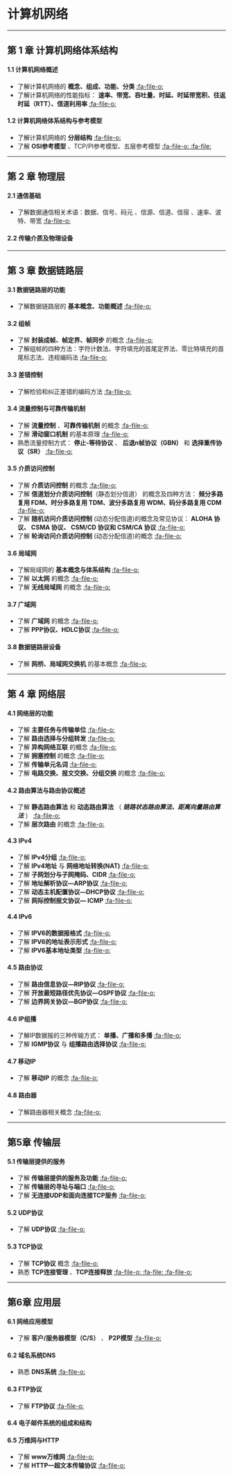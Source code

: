 # 计算机网络


***
## 第 1 章 计算机网络体系结构
#### 1.1 计算机网络概述
- 了解计算机网络的 **概念、组成、功能、分类** [ :fa-file-o: ](https://blog.csdn.net/weixin_43914604/article/details/104535108)
- 了解计算机网络的性能指标： **速率、带宽、吞吐量、时延、时延带宽积、往返时延（RTT）、信道利用率** [ :fa-file-o: ](https://blog.csdn.net/weixin_43914604/article/details/104541219)


####  1.2 计算机网络体系结构与参考模型
- 了解计算机网络的 **分层结构** [ :fa-file-o: ](https://blog.csdn.net/weixin_43914604/article/details/104557738)
- 了解 **OSI参考模型** 、TCP/PI参考模型、五层参考模型 [ :fa-file-o: ](https://blog.csdn.net/weixin_43914604/article/details/104589085) [ :fa-file: ](https://blog.csdn.net/weixin_43914604/article/details/104597450)


***
## 第 2 章 物理层
#### 2.1 通信基础
- 了解数据通信相关术语：数据、信号、码元 、信源、信道、信宿 、速率、波特、带宽 [ :fa-file-o: ](https://blog.csdn.net/weixin_43914604/article/details/104679775)

#### 2.2 传输介质及物理设备


***
## 第 3 章 数据链路层
#### 3.1 数据链路层的功能
- 了解数据链路层的 **基本概念、功能概述** [ :fa-file-o: ](https://blog.csdn.net/weixin_43914604/article/details/104778017)

#### 3.2 组帧
- 了解 **封装成帧、帧定界、帧同步** 的概念 [ :fa-file-o: ](https://blog.csdn.net/weixin_43914604/article/details/104779973)
- 了解组帧的四种方法：字符计数法、字符填充的首尾定界法、零比特填充的首尾标志法、违规编码法 [ :fa-file-o: ](https://blog.csdn.net/weixin_43914604/article/details/104779973)

#### 3.3 差错控制
- 了解检验和纠正差错的编码方法 [ :fa-file-o: ](https://blog.csdn.net/weixin_43914604/article/details/104864783)

#### 3.4 流量控制与可靠传输机制
- 了解 **流量控制** 、**可靠传输机制** 的概念 [ :fa-file-o: ](https://blog.csdn.net/weixin_43914604/article/details/104908762)
- 了解 **滑动窗口机制** 的基本原理 [ :fa-file-o: ](https://blog.csdn.net/weixin_43914604/article/details/104908762)
- 熟悉流量控制方式： **停止-等待协议** 、 **后退n帧协议（GBN）** 和 **选择重传协议（SR）** [ :fa-file-o: ](https://blog.csdn.net/weixin_43914604/article/details/104908762)

#### 3.5 介质访问控制
- 了解 **介质访问控制** 的概念 [ :fa-file-o: ](https://blog.csdn.net/weixin_43914604/article/details/104935912)
- 了解 **信道划分介质访问控制**（静态划分信道） 的概念及四种方法： **频分多路复用 FDM、时分多路复用 TDM、波分多路复用 WDM、码分多路复用 CDM** [ :fa-file-o: ](https://blog.csdn.net/weixin_43914604/article/details/104935912)
- 了解 **随机访问介质访问控制** (动态分配信道)的概念及常见协议： **ALOHA 协议、 CSMA 协议、 CSM/CD 协议和 CSM/CA 协议** [ :fa-file-o: ](https://blog.csdn.net/weixin_43914604/article/details/104935912)
- 了解 **轮询访问介质访问控制** (动态分配信道)的概念 [ :fa-file-o: ](https://blog.csdn.net/weixin_43914604/article/details/104935912)

#### 3.6 局域网
- 了解局域网的 **基本概念与体系结构** [ :fa-file-o: ](https://blog.csdn.net/weixin_43914604/article/details/105016637)
- 了解 **以太网** 的概念 [ :fa-file-o: ](https://blog.csdn.net/weixin_43914604/article/details/105016637)
- 了解 **无线局域网** 的概念 [ :fa-file-o: ](https://blog.csdn.net/weixin_43914604/article/details/105016637)

#### 3.7 广域网
- 了解 **广域网** 的概念 [ :fa-file-o: ](https://blog.csdn.net/weixin_43914604/article/details/105028759)
- 了解 **PPP协议、HDLC协议** [ :fa-file-o: ](https://blog.csdn.net/weixin_43914604/article/details/105028759)

#### 3.8 数据链路层设备
- 了解 **网桥、局域网交换机** 的基本概念 [ :fa-file-o: ](https://blog.csdn.net/weixin_43914604/article/details/105031190)


***
## 第 4 章 网络层
#### 4.1 网络层的功能
- 了解 **主要任务与传输单位** [ :fa-file-o: ](https://blog.csdn.net/weixin_43914604/article/details/105075503)
- 了解 **路由选择与分组转发** [ :fa-file-o: ](https://blog.csdn.net/weixin_43914604/article/details/105075503)
- 了解 **异构网络互联** 的概念 [ :fa-file-o: ](https://blog.csdn.net/weixin_43914604/article/details/105075503)
- 了解 **拥塞控制** 的概念 [ :fa-file-o: ](https://blog.csdn.net/weixin_43914604/article/details/105075503)
- 了解 **传输单元名词** [ :fa-file-o: ](https://blog.csdn.net/weixin_43914604/article/details/105077310)
- 了解 **电路交换、报文交换、分组交换** 的概念 [ :fa-file-o: ](https://blog.csdn.net/weixin_43914604/article/details/105077310)

#### 4.2 路由算法与路由协议概述
- 了解 **静态路由算法** 和 **动态路由算法** （ **_链路状态路由算法、距离向量路由算法_** ） [ :fa-file-o: ](https://blog.csdn.net/weixin_43914604/article/details/105084158)
- 了解 **层次路由** 的概念 [ :fa-file-o: ](https://blog.csdn.net/weixin_43914604/article/details/105084158)

#### 4.3  IPv4
- 了解 **IPv4分组** [ :fa-file-o: ](https://blog.csdn.net/weixin_43914604/article/details/105138313)
- 了解 **IPv4地址** 与 **网络地址转换(NAT)** [ :fa-file-o: ](https://blog.csdn.net/weixin_43914604/article/details/105138313)
- 了解 **子网划分与子网掩码、CIDR** [ :fa-file-o: ](https://blog.csdn.net/weixin_43914604/article/details/105138313)
- 了解 **地址解析协议—ARP协议** [ :fa-file-o: ](https://blog.csdn.net/weixin_43914604/article/details/105138313)
- 了解 **动态主机配置协议—DHCP协议** [ :fa-file-o: ](https://blog.csdn.net/weixin_43914604/article/details/105138313)
- 了解 **网际控制报文协议— ICMP** [ :fa-file-o: ](https://blog.csdn.net/weixin_43914604/article/details/105138313)

#### 4.4 IPv6
- 了解 **IPV6的数据报格式** [ :fa-file-o: ](https://blog.csdn.net/weixin_43914604/article/details/105297642)
- 了解 **IPV6的地址表示形式** [ :fa-file-o: ](https://blog.csdn.net/weixin_43914604/article/details/105297642)
- 了解 **IPV6基本地址类型** [ :fa-file-o: ](https://blog.csdn.net/weixin_43914604/article/details/105297642)

#### 4.5 路由协议
- 了解 **路由信息协议—RIP协议** [ :fa-file-o: ](https://blog.csdn.net/weixin_43914604/article/details/105313629)
- 了解 **开放最短路径优先协议—OSPF协议** [ :fa-file-o: ](https://blog.csdn.net/weixin_43914604/article/details/105313629)
- 了解 **边界网关协议—BGP协议** [ :fa-file-o: ](https://blog.csdn.net/weixin_43914604/article/details/105313629)

#### 4.6 IP组播
- 了解IP数据报的三种传输方式： **单播、广播和多播** [ :fa-file-o: ](https://blog.csdn.net/weixin_43914604/article/details/105318560)
- 了解 **IGMP协议** 与 **组播路由选择协议** [ :fa-file-o: ](https://blog.csdn.net/weixin_43914604/article/details/105318560)

#### 4.7 移动IP
- 了解 **移动IP** 的概念 [ :fa-file-o: ](https://blog.csdn.net/weixin_43914604/article/details/105318560)

#### 4.8 路由器
- 了解路由器相关概念 [ :fa-file-o: ](https://blog.csdn.net/weixin_43914604/article/details/105322374)


***
## 第5章 传输层
#### 5.1 传输层提供的服务
- 了解 **传输层提供的服务及功能** [ :fa-file-o: ](https://blog.csdn.net/weixin_43914604/article/details/105451022)
- 了解 **传输层的寻址与端口** [ :fa-file-o: ](https://blog.csdn.net/weixin_43914604/article/details/105451022)
- 了解 **无连接UDP和面向连接TCP服务** [ :fa-file-o: ](https://blog.csdn.net/weixin_43914604/article/details/105451022)

#### 5.2 UDP协议
- 了解 **UDP协议** [ :fa-file-o: ](https://blog.csdn.net/weixin_43914604/article/details/105453096)

#### 5.3 TCP协议
- 了解 **TCP协议** 概念 [ :fa-file-o: ](https://blog.csdn.net/weixin_43914604/article/details/105516090)
- 熟悉 **TCP连接管理** 、**TCP连接释放** [ :fa-file-o: ](https://blog.csdn.net/weixin_43914604/article/details/105524592)[ :fa-file: ](https://blog.csdn.net/weixin_43914604/article/details/105531547)[ :fa-file-o: ](https://blog.csdn.net/weixin_43914604/article/details/105532044)


***
## 第6章 应用层
#### 6.1 网络应用模型
- 了解 **客户/服务器模型（C/S）** 、 **P2P模型** [ :fa-file-o: ](https://blog.csdn.net/weixin_43914604/article/details/105582318)

#### 6.2 域名系统DNS
- 熟悉 **DNS系统** [ :fa-file-o: ](https://blog.csdn.net/weixin_43914604/article/details/105583806)

#### 6.3 FTP协议
- 了解 **FTP协议** [ :fa-file-o: ](https://blog.csdn.net/weixin_43914604/article/details/105895775)

#### 6.4 电子邮件系统的组成和结构

#### 6.5 万维网与HTTP
- 了解 **www万维网** [ :fa-file-o: ](https://blog.csdn.net/weixin_43914604/article/details/105901440)
- 了解 **HTTP—超文本传输协议** [ :fa-file-o: ](https://blog.csdn.net/weixin_43914604/article/details/105901440)












